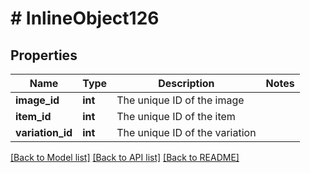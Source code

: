# # InlineObject126

## Properties

Name | Type | Description | Notes
------------ | ------------- | ------------- | -------------
**image_id** | **int** | The unique ID of the image | 
**item_id** | **int** | The unique ID of the item | 
**variation_id** | **int** | The unique ID of the variation | 

[[Back to Model list]](../../README.md#documentation-for-models) [[Back to API list]](../../README.md#documentation-for-api-endpoints) [[Back to README]](../../README.md)


